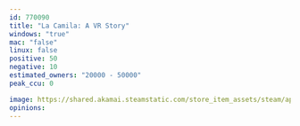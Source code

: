 ```yaml
---
id: 770090
title: "La Camila: A VR Story"
windows: "true"
mac: "false"
linux: false
positive: 50
negative: 10
estimated_owners: "20000 - 50000"
peak_ccu: 0

image: https://shared.akamai.steamstatic.com/store_item_assets/steam/apps/770090/header.jpg?t=1528213729
opinions:
---
```

